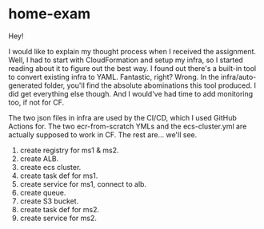 # home-exam

Hey!

I would like to explain my thought process when I received the assignment.
Well, I had to start with CloudFormation and setup my infra, so I started reading about it to figure out the best way. I found out there's a built-in tool to convert existing infra to YAML. 
Fantastic, right? Wrong. 
In the infra/auto-generated folder, you'll find the absolute abominations this tool produced.
I did get everything else though. And I would've had time to add monitoring too, if not for CF.

The two json files in infra are used by the CI/CD, which I used GitHub Actions for.
The two ecr-from-scratch YMLs and the ecs-cluster.yml are actually supposed to work in CF.
The rest are... we'll see. 

1) create registry for ms1 & ms2.
2) create ALB.
3) create ecs cluster.
4) create task def for ms1.
5) create service for ms1, connect to alb.
6) create queue.
7) create S3 bucket.
8) create task def for ms2.
9) create service for ms2.

